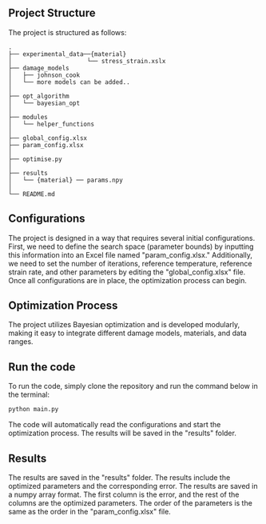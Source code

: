 ## Project Structure
The project is structured as follows:
```
.
├── experimental_data──{material}
│                     └── stress_strain.xslx
├── damage_models
│   ├── johnson_cook
│   └── more models can be added..
│  
├── opt_algorithm
│   └── bayesian_opt
│   
├── modules
│   └── helper_functions
│   
├── global_config.xlsx
├── param_config.xlsx
│  
├── optimise.py
│  
├── results
│   └── {material} ── params.npy
│
└── README.md
```

## Configurations
The project is designed in a way that requires several initial configurations. First, we need to define the search space (parameter bounds) by inputting this information into an Excel file named "param_config.xlsx." Additionally, we need to set the number of iterations, reference temperature, reference strain rate, and other parameters by editing the "global_config.xlsx" file. Once all configurations are in place, the optimization process can begin.

## Optimization Process
The project utilizes Bayesian optimization and is developed modularly, making it easy to integrate different damage models, materials, and data ranges.

## Run the code
To run the code, simply clone the repository and run the command below in the terminal: 
```bash
python main.py
```
The code will automatically read the configurations and start the optimization process. The results will be saved in the "results" folder.

## Results
The results are saved in the "results" folder. The results include the optimized parameters and the corresponding error. The results are saved in a numpy array format. The first column is the error, and the rest of the columns are the optimized parameters. The order of the parameters is the same as the order in the "param_config.xlsx" file.
